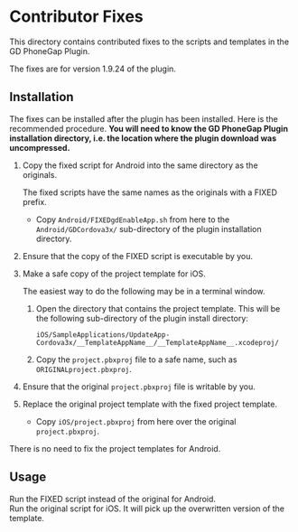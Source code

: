 Contributor Fixes
=================
This directory contains contributed fixes to the scripts and templates in the GD
PhoneGap Plugin.

The fixes are for version 1.9.24 of the plugin.

Installation
------------
The fixes can be installed after the plugin has been installed. Here is the
recommended procedure. __You will need to know the GD PhoneGap Plugin
installation directory, i.e. the location where the plugin download was
uncompressed.__

1.  Copy the fixed script for Android into the same directory as the originals.

    The fixed scripts have the same names as the originals with a FIXED prefix.
    -   Copy `Android/FIXEDgdEnableApp.sh` from here to the
        `Android/GDCordova3x/` sub-directory of the plugin installation
        directory.
2.  Ensure that the copy of the FIXED script is executable by you.
3.  Make a safe copy of the project template for iOS.

    The easiest way to do the following may be in a terminal window.
    
    1.  Open the directory that contains the project template. This will be the
        following sub-directory of the plugin install directory:

            iOS/SampleApplications/UpdateApp-Cordova3x/__TemplateAppName__/__TemplateAppName__.xcodeproj/

    2.  Copy the `project.pbxproj` file to a safe name, such as
        `ORIGINALproject.pbxproj`.
    
4.  Ensure that the original `project.pbxproj` file is writable by you.
5.  Replace the original project template with the fixed project template.

    -   Copy `iOS/project.pbxproj` from here over the original `project.pbxproj`.

There is no need to fix the project templates for Android.

Usage
-----
Run the FIXED script instead of the original for Android.  
Run the original script for iOS. It will pick up the overwritten version of the
template.
